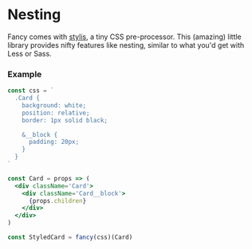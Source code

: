# Nesting

Fancy comes with [stylis](https://github.com/thysultan/stylis.js), a tiny CSS pre-processor. This (amazing) little library provides nifty features like nesting, similar to what you'd get with Less or Sass.


### Example

```jsx
const css = `
  .Card {
    background: white;
    position: relative;
    border: 1px solid black;

    &__block {
      padding: 20px;
    }
  }
`

const Card = props => (
  <div className='Card'>
    <div className='Card__block'>
      {props.children}
    </div>
  </div>
)

const StyledCard = fancy(css)(Card)
```
